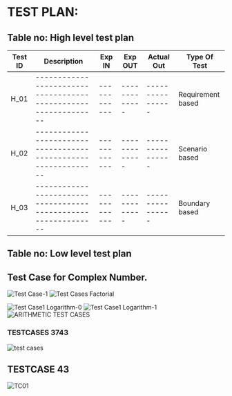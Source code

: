 # TEST PLAN:

## Table no: High level test plan

| **Test ID** | **Description**                                              | **Exp IN** | **Exp OUT** | **Actual Out** |**Type Of Test**  |    
|-------------|--------------------------------------------------------------|------------|-------------|----------------|------------------|
|  H_01       |--------------------------------------------------------------|  ------------|-------------|----------------|Requirement based |
|  H_02       |--------------------------------------------------------------|  ------------|-------------|----------------|Scenario based    |
|  H_03       |--------------------------------------------------------------|  ------------|-------------|----------------|Boundary based    |

## Table no: Low level test plan


## Test Case for Complex Number.
![Test Case-1](https://user-images.githubusercontent.com/78892310/107903981-93b40180-6f70-11eb-844d-dd7828db52f3.png)
![Test Cases Factorial](https://user-images.githubusercontent.com/78853902/107877993-bc4ae580-6ef5-11eb-9963-fa9d18cb9e31.png)

![Test Case1 Logarithm-0](https://user-images.githubusercontent.com/78853902/107878701-6fb5d900-6efa-11eb-8933-0584629ac564.png)
![Test Case1 Logarithm-1](https://user-images.githubusercontent.com/78853902/107878711-7cd2c800-6efa-11eb-9aa8-582b96c66081.png)
![ARITHMETIC TEST CASES](https://user-images.githubusercontent.com/78848865/107887134-e3230f00-6f29-11eb-9b05-f9850dc5821d.jpg)

### TESTCASES 3743
![test cases](https://user-images.githubusercontent.com/78868680/107908009-180b8200-6f7b-11eb-8780-52387bb01fb0.jpg)

## TESTCASE 43
![TC01](https://user-images.githubusercontent.com/78868680/107909231-c87a8580-6f7d-11eb-8e17-671139b1d494.PNG)
